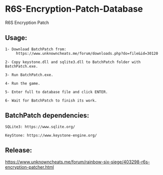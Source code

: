 # R6S-Encryption-Patch-Database
R6S Encryption Patch


## Usage:

	1- Download BatchPatch from:
	     https://www.unknowncheats.me/forum/downloads.php?do=file&id=30120
	
	2- Copy keystone.dll and sqlite3.dll to BatchPatch folder with BatchPatch.exe.
	
	3- Run BatchPatch.exe.
	
	4- Run the game.
	
	5- Enter full to database file and click ENTER.
	
	6- Wait for BatchPatch to finish its work.


## BatchPatch dependencies:

	SQLite3: https://www.sqlite.org/
	
	KeyStone: https://www.keystone-engine.org/


## Release:

https://www.unknowncheats.me/forum/rainbow-six-siege/403298-r6s-encryption-patcher.html
